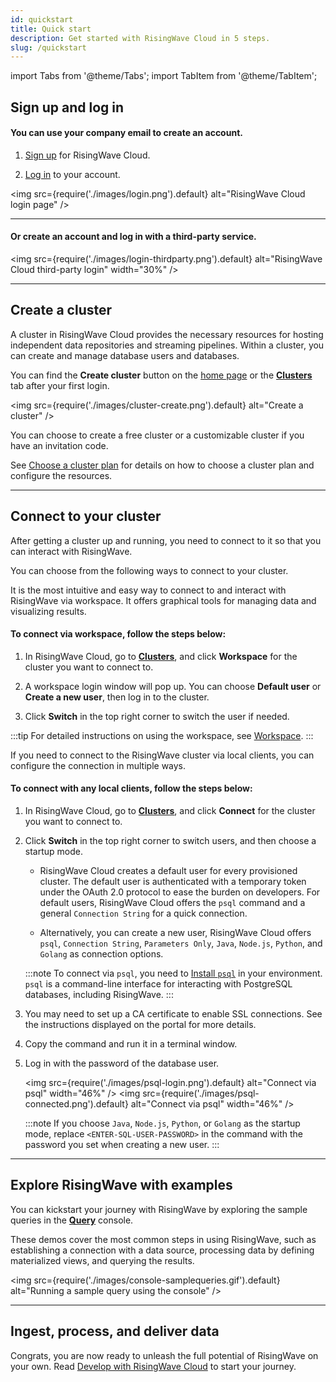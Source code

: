 ```yaml
---
id: quickstart
title: Quick start
description: Get started with RisingWave Cloud in 5 steps.
slug: /quickstart
---
```


import Tabs from '@theme/Tabs';
import TabItem from '@theme/TabItem';

<Tabs queryString="step">

<TabItem value="1" label="1. Sign up and log in">

## Sign up and log in

#### You can use your company email to create an account.

1. [Sign up](https://cloud.risingwave.com/auth/signup/) for RisingWave Cloud.

2. [Log in](https://cloud.risingwave.com/auth/signin/) to your account.

<img
  src={require('./images/login.png').default}
  alt="RisingWave Cloud login page"
/>

---

#### Or create an account and log in with a third-party service.

<img
  src={require('./images/login-thirdparty.png').default}
  alt="RisingWave Cloud third-party login"
  width="30%"
/>

--- 
<defaultButton text="Continue →" cloud="quickstart?step=2" block/>


</TabItem>

<TabItem value="2" label="2. Create a cluster">

## Create a cluster

A cluster in RisingWave Cloud provides the necessary resources for hosting independent data repositories and streaming pipelines. Within a cluster, you can create and manage database users and databases.

You can find the **Create cluster** button on the [home page](https://cloud.risingwave.com/dashboard/) or the [**Clusters**](https://cloud.risingwave.com/clusters/) tab after your first login.
<p></p>

<img
  src={require('./images/cluster-create.png').default}
  alt="Create a cluster"
/>

You can choose to create a free cluster or a customizable cluster if you have an invitation code.

See [Choose a cluster plan](cluster-choose-a-cluster-plan.md) for details on how to choose a cluster plan and configure the resources.

--- 
<defaultButton text="Continue →" cloud="quickstart?step=3" block/>

</TabItem>

<TabItem value="3" label="3. Connect to your cluster">

## Connect to your cluster

After getting a cluster up and running, you need to connect to it so that you can interact with RisingWave.

You can choose from the following ways to connect to your cluster.

<Tabs>

<TabItem value="Workspace" label="Workspace">

It is the most intuitive and easy way to connect to and interact with RisingWave via workspace. It offers graphical tools for managing data and visualizing results.

#### To connect via workspace, follow the steps below:

1. In RisingWave Cloud, go to [**Clusters**](https://cloud.risingwave.com/clusters/), and click **Workspace** for the cluster you want to connect to.

2. A workspace login window will pop up. You can choose **Default user** or **Create a new user**, then log in to the cluster.

3. Click **Switch** in the top right corner to switch the user if needed.

:::tip
For detailed instructions on using the workspace, see [Workspace](console-overview.md).
:::

</TabItem>
 
<TabItem value="local" label="Local client">

If you need to connect to the RisingWave cluster via local clients, you can configure the connection in multiple ways.

#### To connect with any local clients, follow the steps below:

1. In RisingWave Cloud, go to [**Clusters**](https://cloud.risingwave.com/clusters/), and click **Connect** for the cluster you want to connect to.

2. Click **Switch** in the top right corner to switch users, and then choose a startup mode.

    - RisingWave Cloud creates a default user for every provisioned cluster. The default user is authenticated with a temporary token under the OAuth 2.0 protocol to ease the burden on developers. For default users, RisingWave Cloud offers the `psql` command and a general `Connection String` for a quick connection.

    - Alternatively, you can create a new user, RisingWave Cloud offers `psql`, `Connection String`, `Parameters Only`, `Java`, `Node.js`, `Python`, and `Golang` as connection options.

    :::note
    To connect via `psql`, you need to [Install `psql`](/docs/current/install-psql-without-postgresql/) in your environment. `psql` is a command-line interface for interacting with PostgreSQL databases, including RisingWave.
    :::

3. You may need to set up a CA certificate to enable SSL connections. See the instructions displayed on the portal for more details.

4. Copy the command and run it in a terminal window.

5. Log in with the password of the database user.

    <img
    src={require('./images/psql-login.png').default}
    alt="Connect via psql"
    width="46%"
    />
    <img
    src={require('./images/psql-connected.png').default}
    alt="Connect via psql"
    width="46%"
    />

    :::note
    If you choose `Java`, `Node.js`, `Python`, or `Golang` as the startup mode, replace `<ENTER-SQL-USER-PASSWORD>` in the command with the password you set when creating a new user.
    :::


</TabItem>

</Tabs>

---
<defaultButton text="Continue →" cloud="quickstart?step=4" block/>

</TabItem>

<TabItem value="4" label="4. Explore RisingWave with examples">

## Explore RisingWave with examples

You can kickstart your journey with RisingWave by exploring the sample queries in the [**Query**](https://cloud.risingwave.com/console/) console.

These demos cover the most common steps in using RisingWave, such as establishing a connection with a data source, processing data by defining materialized views, and querying the results.

<img
src={require('./images/console-samplequeries.gif').default}
alt="Running a sample query using the console"
/>

---
<defaultButton text="Continue →" cloud="quickstart?step=5" block/>

</TabItem>

<TabItem value="5" label="5. Ingest, process, and deliver data">

## Ingest, process, and deliver data

Congrats, you are now ready to unleash the full potential of RisingWave on your own. Read [Develop with RisingWave Cloud](develop-overview.md) to start your journey.

<card
title="Develop with RisingWave Cloud"
content="RisingWave Cloud leverages the superpower of RisingWave, an open-source distributed SQL database specifically designed for stream processing. Start building your real-time applications with RisingWave, in the cloud."
cloud="develop-overview"
/>

</TabItem>

</Tabs>
